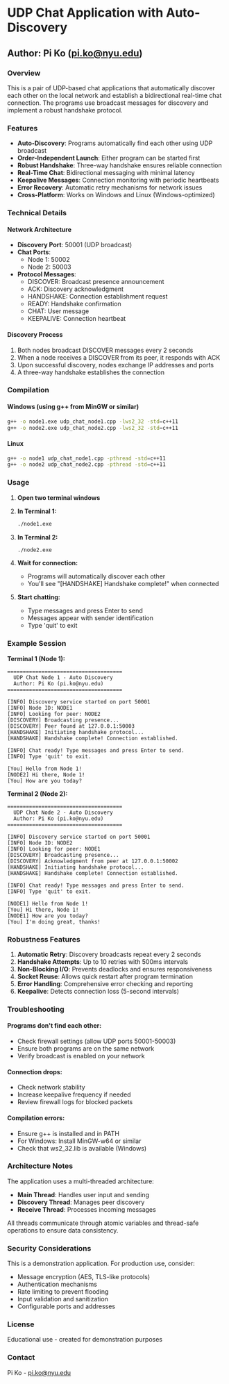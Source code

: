 # UDP Chat Application with Auto-Discovery
## Author: Pi Ko (pi.ko@nyu.edu)

### Overview
This is a pair of UDP-based chat applications that automatically discover each other on the local network and establish a bidirectional real-time chat connection. The programs use broadcast messages for discovery and implement a robust handshake protocol.

### Features
- **Auto-Discovery**: Programs automatically find each other using UDP broadcast
- **Order-Independent Launch**: Either program can be started first
- **Robust Handshake**: Three-way handshake ensures reliable connection
- **Real-Time Chat**: Bidirectional messaging with minimal latency
- **Keepalive Messages**: Connection monitoring with periodic heartbeats
- **Error Recovery**: Automatic retry mechanisms for network issues
- **Cross-Platform**: Works on Windows and Linux (Windows-optimized)

### Technical Details

#### Network Architecture
- **Discovery Port**: 50001 (UDP broadcast)
- **Chat Ports**: 
  - Node 1: 50002
  - Node 2: 50003
- **Protocol Messages**:
  - DISCOVER: Broadcast presence announcement
  - ACK: Discovery acknowledgment
  - HANDSHAKE: Connection establishment request
  - READY: Handshake confirmation
  - CHAT: User message
  - KEEPALIVE: Connection heartbeat

#### Discovery Process
1. Both nodes broadcast DISCOVER messages every 2 seconds
2. When a node receives a DISCOVER from its peer, it responds with ACK
3. Upon successful discovery, nodes exchange IP addresses and ports
4. A three-way handshake establishes the connection

### Compilation

#### Windows (using g++ from MinGW or similar)
```bash
g++ -o node1.exe udp_chat_node1.cpp -lws2_32 -std=c++11
g++ -o node2.exe udp_chat_node2.cpp -lws2_32 -std=c++11
```

#### Linux
```bash
g++ -o node1 udp_chat_node1.cpp -pthread -std=c++11
g++ -o node2 udp_chat_node2.cpp -pthread -std=c++11
```

### Usage

1. **Open two terminal windows**

2. **In Terminal 1:**
   ```bash
   ./node1.exe
   ```

3. **In Terminal 2:**
   ```bash
   ./node2.exe
   ```

4. **Wait for connection:**
   - Programs will automatically discover each other
   - You'll see "[HANDSHAKE] Handshake complete!" when connected

5. **Start chatting:**
   - Type messages and press Enter to send
   - Messages appear with sender identification
   - Type 'quit' to exit

### Example Session

**Terminal 1 (Node 1):**
```
=====================================
  UDP Chat Node 1 - Auto Discovery
  Author: Pi Ko (pi.ko@nyu.edu)
=====================================

[INFO] Discovery service started on port 50001
[INFO] Node ID: NODE1
[INFO] Looking for peer: NODE2
[DISCOVERY] Broadcasting presence...
[DISCOVERY] Peer found at 127.0.0.1:50003
[HANDSHAKE] Initiating handshake protocol...
[HANDSHAKE] Handshake complete! Connection established.

[INFO] Chat ready! Type messages and press Enter to send.
[INFO] Type 'quit' to exit.

[You] Hello from Node 1!
[NODE2] Hi there, Node 1!
[You] How are you today?
```

**Terminal 2 (Node 2):**
```
=====================================
  UDP Chat Node 2 - Auto Discovery
  Author: Pi Ko (pi.ko@nyu.edu)
=====================================

[INFO] Discovery service started on port 50001
[INFO] Node ID: NODE2
[INFO] Looking for peer: NODE1
[DISCOVERY] Broadcasting presence...
[DISCOVERY] Acknowledgment from peer at 127.0.0.1:50002
[HANDSHAKE] Initiating handshake protocol...
[HANDSHAKE] Handshake complete! Connection established.

[INFO] Chat ready! Type messages and press Enter to send.
[INFO] Type 'quit' to exit.

[NODE1] Hello from Node 1!
[You] Hi there, Node 1!
[NODE1] How are you today?
[You] I'm doing great, thanks!
```

### Robustness Features

1. **Automatic Retry**: Discovery broadcasts repeat every 2 seconds
2. **Handshake Attempts**: Up to 10 retries with 500ms intervals
3. **Non-Blocking I/O**: Prevents deadlocks and ensures responsiveness
4. **Socket Reuse**: Allows quick restart after program termination
5. **Error Handling**: Comprehensive error checking and reporting
6. **Keepalive**: Detects connection loss (5-second intervals)

### Troubleshooting

#### Programs don't find each other:
- Check firewall settings (allow UDP ports 50001-50003)
- Ensure both programs are on the same network
- Verify broadcast is enabled on your network

#### Connection drops:
- Check network stability
- Increase keepalive frequency if needed
- Review firewall logs for blocked packets

#### Compilation errors:
- Ensure g++ is installed and in PATH
- For Windows: Install MinGW-w64 or similar
- Check that ws2_32.lib is available (Windows)

### Architecture Notes

The application uses a multi-threaded architecture:
- **Main Thread**: Handles user input and sending
- **Discovery Thread**: Manages peer discovery
- **Receive Thread**: Processes incoming messages

All threads communicate through atomic variables and thread-safe operations to ensure data consistency.

### Security Considerations

This is a demonstration application. For production use, consider:
- Message encryption (AES, TLS-like protocols)
- Authentication mechanisms
- Rate limiting to prevent flooding
- Input validation and sanitization
- Configurable ports and addresses

### License
Educational use - created for demonstration purposes

### Contact
Pi Ko - pi.ko@nyu.edu
